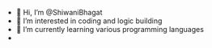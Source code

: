 - 👋 Hi, I’m @ShiwaniBhagat
- 👀 I’m interested in coding and logic building 
- 🌱 I’m currently learning various programming languages
-

<!---
ShiwaniBhagat/ShiwaniBhagat is a ✨ special ✨ repository because its `README.md` (this file) appears on your GitHub profile.
You can click the Preview link to take a look at your changes.
--->
